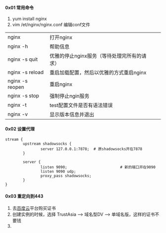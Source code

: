 



#### 0x01 常用命令

1. yum install nginx
2. vim /et/nginx/nginx.conf 编辑conf文件



|                 |                                             |      |
| --------------- | ------------------------------------------- | ---- |
| nginx           | 打开nginx                                   |      |
| nginx -h        | 帮助信息                                    |      |
| nginx -s quit   | 优雅的停止nginx服务（等待处理完所有的请求） |      |
| nginx -s reload | 重启加载配置，然后以优雅的方式重启nginx     |      |
| nginx -s reopen | 重启nginx                                   |      |
| nginx -s stop   | 强制停止ngin服务                            |      |
| nginx -t        | test配置文件是否有语法错误                  |      |
| nginx -v        | 显示版本信息并退出                          |      |



#### 0x02 设置代理

```nginx
stream {
        upstream shadowsocks {
                server 127.0.0.1:7878;  # 原shadowsocks开在7878
        }

        server {
                listen 9090;						# 新的端口开在9090
                listen 9090 udp;
                proxy_pass shadowsocks;
        }
}
```



#### 0x03 重定向到443

1. 去[百度云](https://cloud.baidu.com/product/ssl.html)平台购买证书
2. 创建实例的时候，选择 TrustAsia --> 域名型DV --> 单域名版，这样的证书不要钱
3. 



